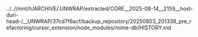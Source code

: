 ../..//mnt/h/ARCHIVE/.UNWRAP/extracted/CORE__2025-08-14__2159__host-duri-head-/__UNWRAP/37cd7f6acf/backup_repository/20250803_201338_pre_refactoring/cursor_extension/node_modules/mime-db/HISTORY.md